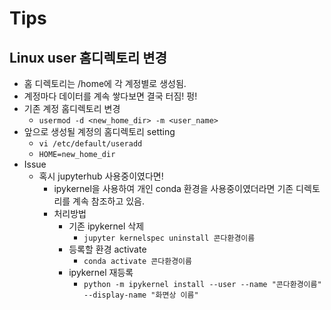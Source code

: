 # Tips

## Linux user 홈디렉토리 변경
* 홈 디렉토리는 /home에 각 계정별로 생성됨.
* 계정마다 데이터를 계속 쌓다보면 결국 터짐! 펑!
* 기존 계정 홈디렉토리 변경
    * `usermod -d <new_home_dir> -m <user_name>`
* 앞으로 생성될 계정의 홈디렉토리 setting
    * `vi /etc/default/useradd`
    * `HOME=new_home_dir`
* Issue
    * 혹시 jupyterhub 사용중이였다면!
        * ipykernel을 사용하여 개인 conda 환경을 사용중이였더라면 기존 디렉토리를 계속 참조하고 있음.
        * 처리방법
            * 기존 ipykernel 삭제
                * `jupyter kernelspec uninstall 콘다환경이름`
            * 등록할 환경 activate
                * `conda activate 콘다환경이름`
            * ipykernel 재등록
                * `python -m ipykernel install --user --name "콘다환경이름" --display-name "화면상 이름"`